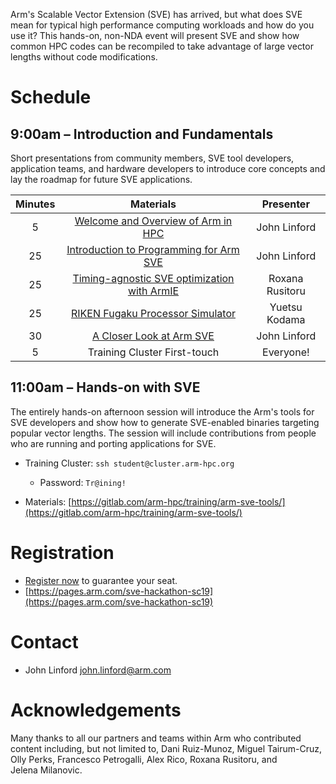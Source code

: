 Arm's Scalable Vector Extension (SVE) has arrived, but what does SVE mean for typical high performance computing workloads and how do you use it? This hands-on, non-NDA event will present SVE and show how common HPC codes can be recompiled to take advantage of large vector lengths without code modifications.

# Schedule

## 9:00am – Introduction and Fundamentals

Short presentations from community members, SVE tool developers, application teams, and hardware developers to introduce core concepts and lay the roadmap for future SVE applications.

  Minutes | Materials | Presenter 
  :-----: | :-------: | :-------: 
  5 | [Welcome and Overview of Arm in HPC](https://gitlab.com/arm-hpc/training/arm-sve-tools/raw/master/Slides/1%20-%20Overview%20of%20Arm%20in%20HPC.pptx?inline=false) | John Linford
  25 | [Introduction to Programming for Arm SVE](https://gitlab.com/arm-hpc/training/arm-sve-tools/raw/master/Slides/2%20-%20Intro%20to%20Programming%20SVE.pptx?inline=false) | John Linford
  25 | [Timing-agnostic SVE optimization with ArmIE](https://github.com/jlinford/sc19-hackathon/raw/master/slides/Asvie_Rusitoru.pdf) | Roxana Rusitoru
  25 | [RIKEN Fugaku Processor Simulator](https://github.com/jlinford/sc19-hackathon/raw/master/slides/RekenSimulatorUpdates_Nov2019.pdf) | Yuetsu Kodama 
  30 | [A Closer Look at Arm SVE](https://gitlab.com/arm-hpc/training/arm-sve-tools/raw/master/Slides/3%20-%20SVE%20Deep%20Dive.pptx?inline=false) | John Linford
   5 | Training Cluster First-touch | Everyone!

## 11:00am – Hands-on with SVE

The entirely hands-on afternoon session will introduce the Arm's tools for SVE developers and show how to generate SVE-enabled binaries targeting popular vector lengths. The session will include contributions from people who are running and porting applications for SVE.

 * Training Cluster: `ssh student@cluster.arm-hpc.org`
   * Password: `Tr@ining!`

 * Materials: [https://gitlab.com/arm-hpc/training/arm-sve-tools/](https://gitlab.com/arm-hpc/training/arm-sve-tools/)

# Registration

 * [Register now](https://pages.arm.com/sve-hackathon-sc19) to guarantee your seat.
 * [https://pages.arm.com/sve-hackathon-sc19](https://pages.arm.com/sve-hackathon-sc19)

# Contact

 * John Linford <john.linford@arm.com>

# Acknowledgements

Many thanks to all our partners and teams within Arm who contributed content including, but not limited to, Dani Ruiz-Munoz, Miguel Tairum-Cruz, Olly Perks, Francesco Petrogalli, Alex Rico, Roxana Rusitoru, and Jelena Milanovic.

